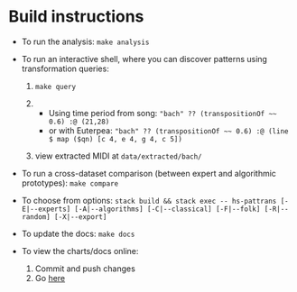 # Build instructions


- To run the analysis: `make analysis`


- To run an interactive shell, where you can discover patterns using
transformation queries:
  1. `make query`

  2. - Using time period from song: `"bach" ?? (transpositionOf ~~ 0.6) :@ (21,28)`
     - or with Euterpea: `"bach" ?? (transpositionOf ~~ 0.6) :@ (line $ map ($qn) [c 4, e 4, g 4, c 5])`

  3. view extracted MIDI at `data/extracted/bach/`


- To run a cross-dataset comparison (between expert and algorithmic prototypes): `make compare`


- To choose from options: `stack build && stack exec -- hs-pattrans [-E|--experts] [-A|--algorithms] [-C|--classical] [-F|--folk] [-R|--random] [-X|--export]`


- To update the docs: `make docs`


- To view the charts/docs online:
  1. Commit and push changes
  2. Go [here](https://omelkonian.github.io/hs-pattrans/)
